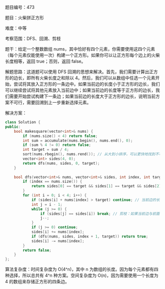 题目编号：473

题目：火柴拼正方形

难度：中等

考察范围：DFS、回溯、剪枝

题干：给定一个整数数组 nums，其中恰好有四个元素，你需要使用这四个元素（每个元素仅能使用一次）构建一个正方形。如果你可以让正方形每个边上的火柴长度相等，返回 true；否则，返回 false。

解题思路：这道题可以使用 DFS 回溯的思想来解决。首先，我们需要计算出正方形的边长，即所有火柴长度之和除以 4。然后，我们可以从数组中任选一个元素开始，尝试将其放入正方形的一条边中。如果当前边的长度小于正方形的边长，我们可以继续尝试将其他元素放入当前边中；如果当前边的长度等于正方形的边长，我们需要开始尝试构建下一条边；如果当前边的长度大于正方形的边长，说明当前方案不可行，需要回溯到上一步重新选择元素。

解决方案：

```cpp
class Solution {
public:
    bool makesquare(vector<int>& nums) {
        if (nums.size() < 4) return false;
        int sum = accumulate(nums.begin(), nums.end(), 0);
        if (sum % 4 != 0) return false;
        int target = sum / 4;
        sort(nums.rbegin(), nums.rend()); // 从大到小排序，可以更快地找到不可行的方案
        vector<int> sides(4, 0);
        return dfs(nums, sides, 0, target);
    }
    
    bool dfs(vector<int>& nums, vector<int>& sides, int index, int target) {
        if (index == nums.size()) {
            return sides[0] == target && sides[1] == target && sides[2] == target;
        }
        for (int i = 0; i < 4; i++) {
            if (sides[i] + nums[index] > target) continue; // 当前边的长度已经大于目标长度，不可行
            int j = i - 1;
            while (j >= 0) {
                if (sides[j] == sides[i]) break; // 剪枝：如果当前边与前面的边长度相同，且前面的边还没有填满，那么当前边也不可行
                j--;
            }
            if (j >= 0) continue;
            sides[i] += nums[index];
            if (dfs(nums, sides, index + 1, target)) return true;
            sides[i] -= nums[index];
        }
        return false;
    }
};
```

算法复杂度：时间复杂度为 O(4^n)，其中 n 为数组的长度。因为每个元素都有四种选择，所以总共有 4^n 种方案。空间复杂度为 O(n)，因为需要使用一个长度为 4 的数组来存储正方形的四条边。